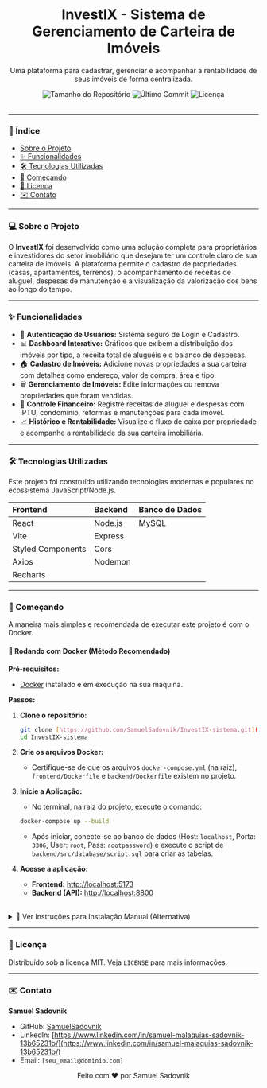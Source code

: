 <div align="center">
  <h1>InvestIX - Sistema de Gerenciamento de Carteira de Imóveis</h1>
  <p>Uma plataforma para cadastrar, gerenciar e acompanhar a rentabilidade de seus imóveis de forma centralizada.</p>
  
  <img src="https://img.shields.io/github/repo-size/SamuelSadovnik/InvestIX-sistema" alt="Tamanho do Repositório">
  <img src="https://img.shields.io/github/last-commit/SamuelSadovnik/InvestIX-sistema" alt="Último Commit">
  <img src="https://img.shields.io/badge/licen%C3%A7a-MIT-blue" alt="Licença">
</div>

<br>

---

### 📖 Índice

* [Sobre o Projeto](#-sobre-o-projeto)
* [✨ Funcionalidades](#-funcionalidades)
* [🛠️ Tecnologias Utilizadas](#️-tecnologias-utilizadas)
* [🚀 Começando](#-começando)
* [📄 Licença](#-licença)
* [✉️ Contato](#️-contato)

---

### 💻 Sobre o Projeto

O **InvestIX** foi desenvolvido como uma solução completa para proprietários e investidores do setor imobiliário que desejam ter um controle claro de sua carteira de imóveis. A plataforma permite o cadastro de propriedades (casas, apartamentos, terrenos), o acompanhamento de receitas de aluguel, despesas de manutenção e a visualização da valorização dos bens ao longo do tempo.

---

### ✨ Funcionalidades

* 🔐 **Autenticação de Usuários:** Sistema seguro de Login e Cadastro.
* 📊 **Dashboard Interativo:** Gráficos que exibem a distribuição dos imóveis por tipo, a receita total de aluguéis e o balanço de despesas.
* 🏠 **Cadastro de Imóveis:** Adicione novas propriedades à sua carteira com detalhes como endereço, valor de compra, área e tipo.
* 🗑️ **Gerenciamento de Imóveis:** Edite informações ou remova propriedades que foram vendidas.
* 💸 **Controle Financeiro:** Registre receitas de aluguel e despesas com IPTU, condomínio, reformas e manutenções para cada imóvel.
* 📈 **Histórico e Rentabilidade:** Visualize o fluxo de caixa por propriedade e acompanhe a rentabilidade da sua carteira imobiliária.

---

### 🛠️ Tecnologias Utilizadas

Este projeto foi construído utilizando tecnologias modernas e populares no ecossistema JavaScript/Node.js.

| Frontend | Backend | Banco de Dados |
| :--- | :--- | :--- |
| React | Node.js | MySQL |
| Vite | Express | |
| Styled Components| Cors | |
| Axios | Nodemon | |
| Recharts | | |

---

### 🚀 Começando

A maneira mais simples e recomendada de executar este projeto é com o Docker.

#### 🐳 Rodando com Docker (Método Recomendado)

**Pré-requisitos:**
* [Docker](https://www.docker.com/products/docker-desktop/) instalado e em execução na sua máquina.

**Passos:**
1.  **Clone o repositório:**
    ```bash
    git clone [https://github.com/SamuelSadovnik/InvestIX-sistema.git](https://github.com/SamuelSadovnik/InvestIX-sistema.git)
    cd InvestIX-sistema
    ```

2.  **Crie os arquivos Docker:**
    * Certifique-se de que os arquivos `docker-compose.yml` (na raiz), `frontend/Dockerfile` e `backend/Dockerfile` existem no projeto.

3.  **Inicie a Aplicação:**
    * No terminal, na raiz do projeto, execute o comando:
    ```bash
    docker-compose up --build
    ```
    * Após iniciar, conecte-se ao banco de dados (Host: `localhost`, Porta: `3306`, User: `root`, Pass: `rootpassword`) e execute o script de `backend/src/database/script.sql` para criar as tabelas.

4.  **Acesse a aplicação:**
    * **Frontend:** [http://localhost:5173](http://localhost:5173)
    * **Backend (API):** [http://localhost:8800](http://localhost:8800)

<br>

<details>
  <summary>🔩 Ver Instruções para Instalação Manual (Alternativa)</summary>
  
  #### Pré-requisitos
  Você vai precisar ter as seguintes ferramentas instaladas na sua máquina:
  * [Git](https://git-scm.com)
  * [Node.js](https://nodejs.org/en/) (versão 16 ou superior)
  * [NPM](https://www.npmjs.com/)
  * Um gerenciador de banco de dados, como o [MySQL Workbench](https://dev.mysql.com/downloads/workbench/).

  #### Instalação
  1.  **Clone o repositório:**
      ```bash
      git clone [https://github.com/SamuelSadovnik/InvestIX-sistema.git](https://github.com/SamuelSadovnik/InvestIX-sistema.git)
      cd InvestIX-sistema
      ```
  2.  **Instale as dependências do Backend:**
      ```bash
      cd backend
      npm install
      ```
  3.  **Instale as dependências do Frontend:**
      ```bash
      cd ../frontend
      npm install
      ```
  4.  **Configure o Banco de Dados:**
      * Crie um novo schema (banco de dados) com o nome que preferir (ex: `investix_db`).
      * Execute o script SQL que está em `backend/src/database/script.sql` para criar as tabelas.
  5.  **Configure as Variáveis de Ambiente do Backend:**
      * Na pasta `backend`, crie um arquivo chamado `.env` com as suas credenciais do MySQL.
  6.  **Execute a Aplicação:**
      * Inicie o Backend (na pasta `backend`): `npm run dev`
      * Inicie o Frontend (na pasta `frontend`): `npm run dev`
</details>

---

### 📄 Licença

Distribuído sob a licença MIT. Veja `LICENSE` para mais informações.

---

### ✉️ Contato

**Samuel Sadovnik**

* GitHub: [SamuelSadovnik](https://github.com/SamuelSadovnik)
* LinkedIn: [https://www.linkedin.com/in/samuel-malaquias-sadovnik-13b65231b/](https://www.linkedin.com/in/samuel-malaquias-sadovnik-13b65231b/)
* Email: `[seu_email@dominio.com]`

<p align="center">Feito com ❤️ por Samuel Sadovnik</p>
